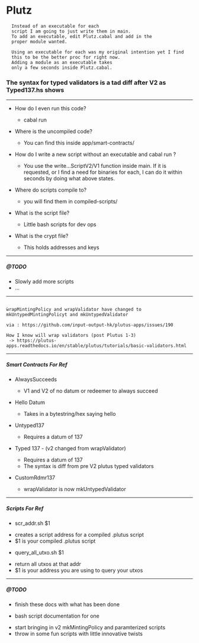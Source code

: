 # Plutz

``` NOTES FOR WHEN OPEN SOURCED
  Instead of an executable for each
  script I am going to just write them in main.
  To add an executable, edit Plutz.cabal and add in the
  proper module wanted. 
  
  Using an executable for each was my original intention yet I find
  this to be the better proc for right now. 
  Adding a module as an executable takes 
  only a few seconds inside Plutz.cabal.
```

### The syntax for typed validators is a tad diff after V2 as Typed137.hs shows 
__________________________________

- How do I even run this code?
  * cabal run
- Where is the uncompiled code?
  * You can find this inside app/smart-contracts/
- How do I write a new script without an executable and cabal run <that-module>?
  * You use the write...ScriptV2/V1 function inside main. If it is requested, or I find a need for binaries for each, I can do it within seconds by doing what above states.

- Where do scripts compile to?
  * you will find them in compiled-scripts/

- What is the script file?
  * Little bash scripts for dev ops

- What is the crypt file?
  * This holds addresses and keys

__________________________________


##### @TODO
* Slowly add more scripts
* ...

__________________________________


``` IMPORTANT NOTE ABOUT V2

ẁrapMintingPolicy and wrapValidator have changed to mkUntypedMintingPolicyt and mkUntypedValidator

via : https://github.com/input-output-hk/plutus-apps/issues/190

How I know will wrap validators (post Plutus 1-3)
 -> https://plutus-apps.readthedocs.io/en/stable/plutus/tutorials/basic-validators.html

```
__________________________________


##### Smart Contracts For Ref
- AlwaysSucceeds
  * V1 and V2 of no datum or redeemer to always succeed

- Hello Datum
  * Takes in a bytestring/hex saying hello

- Untyped137 
  * Requires a datum of 137

- Typed 137 -  (v2 changed from wrapValidator)
  * Requires a datum of 137
  * The syntax is diff from pre V2 plutus typed validators

- CustomRdmr137
  * wrapValidator is now mkUntypedValidator

__________________________________

##### Scripts For Ref
- scr_addr.sh $1
 * creates a script address for a compiled .plutus script
 * $1 is your compiled .plutus script

- query_all_utxo.sh $1
 * return all utxos at that addr 
 * $1 is your address you are using to query your utxos

__________________________________

##### @TODO
 - finish these docs with what has been done
  * bash script documentation for one
 - start bringing in v2 mkMintingPolicy and paramterized scripts
 - throw in some fun scripts with little innovative twists
